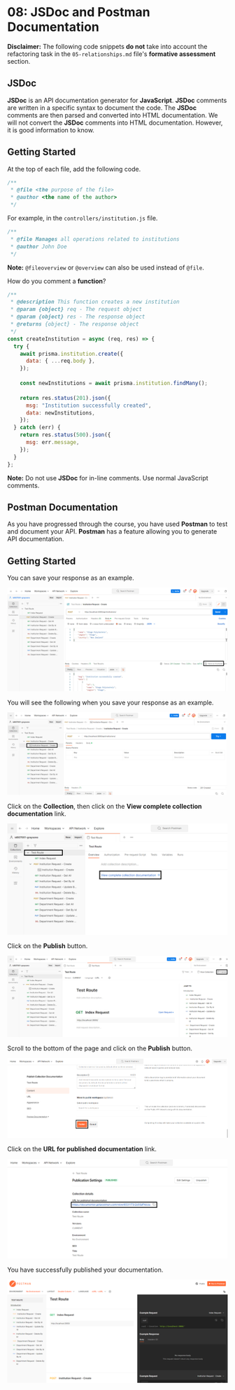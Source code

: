 # 08: JSDoc and Postman Documentation

**Disclaimer:** The following code snippets **do not** take into account the refactoring task in the `05-relationships.md` file's **formative assessment** section.

## JSDoc

**JSDoc** is an API documentation generator for **JavaScript**. **JSDoc** comments are written in a specific syntax to document the code. The **JSDoc** comments are then parsed and converted into HTML documentation. We will not convert the **JSDoc** comments into HTML documentation. However, it is good information to know.

## Getting Started

At the top of each file, add the following code.

```javascript
/**
 * @file <the purpose of the file>
 * @author <the name of the author>
 */
```

For example, in the `controllers/institution.js` file.

```javascript
/**
 * @file Manages all operations related to institutions
 * @author John Doe
 */
```

**Note:** `@fileoverview` or `@overview` can also be used instead of `@file`.

How do you comment a **function**? 

```javascript
/**
 * @description This function creates a new institution
 * @param {object} req - The request object
 * @param {object} res - The response object
 * @returns {object} - The response object
 */
const createInstitution = async (req, res) => {
  try {
    await prisma.institution.create({
      data: { ...req.body },
    });

    const newInstitutions = await prisma.institution.findMany();

    return res.status(201).json({
      msg: "Institution successfully created",
      data: newInstitutions,
    });
  } catch (err) {
    return res.status(500).json({
      msg: err.message,
    });
  }
};
```

**Note:** Do not use **JSDoc** for in-line comments. Use normal JavaScript comments.

## Postman Documentation

As you have progressed through the course, you have used **Postman** to test and document your API. **Postman** has a feature allowing you to generate API documentation.

## Getting Started

You can save your response as an example.

![](<../resources (ignore)/img/07/postman-1.PNG>)

You will see the following when you save your response as an example.

![](<../resources (ignore)/img/07/postman-2.PNG>)

Click on the **Collection**, then click on the **View complete collection documentation** link. 

![](<../resources (ignore)/img/07/postman-3.PNG>)

Click on the **Publish** button.

![](<../resources (ignore)/img/07/postman-4.PNG>)

Scroll to the bottom of the page and click on the **Publish** button.

![](<../resources (ignore)/img/07/postman-5.PNG>)

Click on the **URL for published documentation** link.

![](<../resources (ignore)/img/07/postman-6.PNG>)

You have successfully published your documentation.

![](<../resources (ignore)/img/07/postman-7.PNG>)
